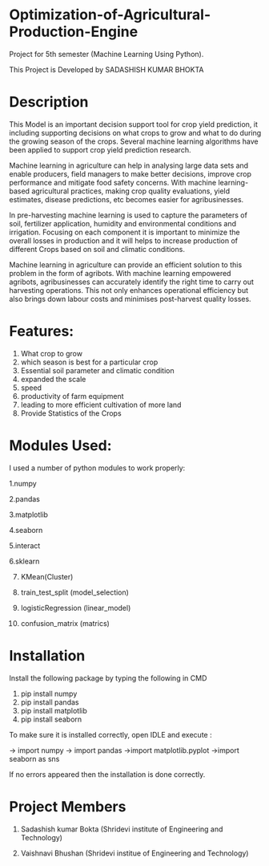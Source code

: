 # Optimization-of-Agricultural-Production-Engine
Project for 5th semester (Machine Learning Using Python).

This Project  is Developed by SADASHISH KUMAR BHOKTA

# Description

This Model  is an important decision support tool for crop yield prediction, it including supporting decisions on what crops to grow and what to do during the growing season of the crops. Several machine learning algorithms have been applied to support crop yield prediction research.

 Machine learning in agriculture can help in analysing large data sets and enable producers, field managers to make better decisions, improve crop performance and mitigate food safety concerns. With machine learning-based agricultural practices, making crop quality evaluations, yield estimates, disease predictions, etc becomes easier for agribusinesses.
 
In pre-harvesting machine learning is used to capture the parameters of soil, fertilizer application, humidity and environmental conditions and irrigation. Focusing on each component it is important to minimize the overall losses in production and it will helps to increase production of different Crops based on soil and climatic conditions.

Machine learning in agriculture can provide an efficient solution to this problem in the form of agribots. With machine learning empowered agribots, agribusinesses can accurately identify the right time to carry out harvesting operations. This not only enhances operational efficiency but also brings down labour costs and minimises post-harvest quality losses.

# Features:

1. What crop to grow
2. which season is best for a particular crop
3. Essential soil parameter and climatic condition
4. expanded the scale
5. speed 
6. productivity of farm equipment 
7. leading to more efficient cultivation of more land
8. Provide Statistics of the Crops

# Modules Used:
 I used  a number of python modules to work properly:

1.numpy

2.pandas

3.matplotlib

4.seaborn

5.interact

6.sklearn

7. KMean(Cluster)
   
8. train_test_split (model_selection)
   
9. logisticRegression (linear_model)
   
10. confusion_matrix (matrics)

# Installation
Install the following package by typing the following in CMD

1. pip install numpy
2. pip install pandas
3. pip install matplotlib
4. pip install seaborn 

To make sure it is installed correctly, open IDLE and execute :

-> import numpy
-> import pandas
->import matplotlib.pyplot 
->import seaborn as sns

If no errors appeared then the installation is done correctly. 

# Project Members
1. Sadashish kumar Bokta (Shridevi institute of Engineering and Technology)

2. Vaishnavi Bhushan (Shridevi institue of Engineering and Technology)




